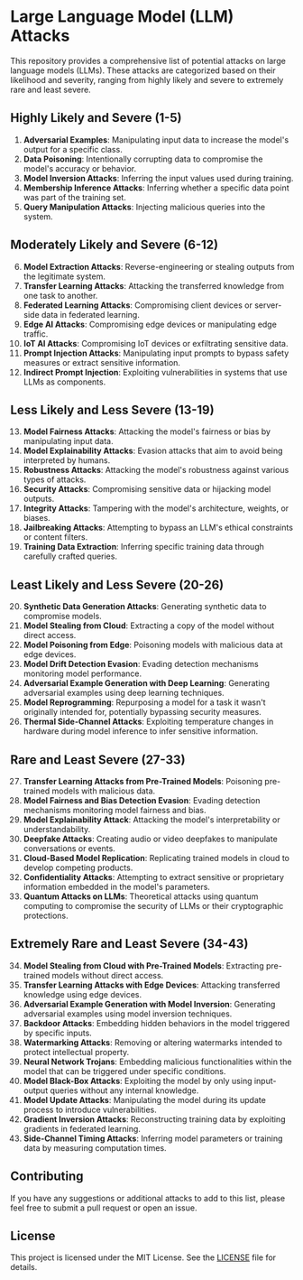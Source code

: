 # Large Language Model (LLM) Attacks

This repository provides a comprehensive list of potential attacks on large language models (LLMs). These attacks are categorized based on their likelihood and severity, ranging from highly likely and severe to extremely rare and least severe.

## Highly Likely and Severe (1-5)

1. **Adversarial Examples**: Manipulating input data to increase the model's output for a specific class.
2. **Data Poisoning**: Intentionally corrupting data to compromise the model's accuracy or behavior.
3. **Model Inversion Attacks**: Inferring the input values used during training.
4. **Membership Inference Attacks**: Inferring whether a specific data point was part of the training set.
5. **Query Manipulation Attacks**: Injecting malicious queries into the system.

## Moderately Likely and Severe (6-12)

6. **Model Extraction Attacks**: Reverse-engineering or stealing outputs from the legitimate system.
7. **Transfer Learning Attacks**: Attacking the transferred knowledge from one task to another.
8. **Federated Learning Attacks**: Compromising client devices or server-side data in federated learning.
9. **Edge AI Attacks**: Compromising edge devices or manipulating edge traffic.
10. **IoT AI Attacks**: Compromising IoT devices or exfiltrating sensitive data.
11. **Prompt Injection Attacks**: Manipulating input prompts to bypass safety measures or extract sensitive information.
12. **Indirect Prompt Injection**: Exploiting vulnerabilities in systems that use LLMs as components.

## Less Likely and Less Severe (13-19)

13. **Model Fairness Attacks**: Attacking the model's fairness or bias by manipulating input data.
14. **Model Explainability Attacks**: Evasion attacks that aim to avoid being interpreted by humans.
15. **Robustness Attacks**: Attacking the model's robustness against various types of attacks.
16. **Security Attacks**: Compromising sensitive data or hijacking model outputs.
17. **Integrity Attacks**: Tampering with the model's architecture, weights, or biases.
18. **Jailbreaking Attacks**: Attempting to bypass an LLM's ethical constraints or content filters.
19. **Training Data Extraction**: Inferring specific training data through carefully crafted queries.

## Least Likely and Less Severe (20-26)

20. **Synthetic Data Generation Attacks**: Generating synthetic data to compromise models.
21. **Model Stealing from Cloud**: Extracting a copy of the model without direct access.
22. **Model Poisoning from Edge**: Poisoning models with malicious data at edge devices.
23. **Model Drift Detection Evasion**: Evading detection mechanisms monitoring model performance.
24. **Adversarial Example Generation with Deep Learning**: Generating adversarial examples using deep learning techniques.
25. **Model Reprogramming**: Repurposing a model for a task it wasn't originally intended for, potentially bypassing security measures.
26. **Thermal Side-Channel Attacks**: Exploiting temperature changes in hardware during model inference to infer sensitive information.

## Rare and Least Severe (27-33)

27. **Transfer Learning Attacks from Pre-Trained Models**: Poisoning pre-trained models with malicious data.
28. **Model Fairness and Bias Detection Evasion**: Evading detection mechanisms monitoring model fairness and bias.
29. **Model Explainability Attack**: Attacking the model's interpretability or understandability.
30. **Deepfake Attacks**: Creating audio or video deepfakes to manipulate conversations or events.
31. **Cloud-Based Model Replication**: Replicating trained models in cloud to develop competing products.
32. **Confidentiality Attacks**: Attempting to extract sensitive or proprietary information embedded in the model's parameters.
33. **Quantum Attacks on LLMs**: Theoretical attacks using quantum computing to compromise the security of LLMs or their cryptographic protections.

## Extremely Rare and Least Severe (34-43)

34. **Model Stealing from Cloud with Pre-Trained Models**: Extracting pre-trained models without direct access.
35. **Transfer Learning Attacks with Edge Devices**: Attacking transferred knowledge using edge devices.
36. **Adversarial Example Generation with Model Inversion**: Generating adversarial examples using model inversion techniques.
37. **Backdoor Attacks**: Embedding hidden behaviors in the model triggered by specific inputs.
38. **Watermarking Attacks**: Removing or altering watermarks intended to protect intellectual property.
39. **Neural Network Trojans**: Embedding malicious functionalities within the model that can be triggered under specific conditions.
40. **Model Black-Box Attacks**: Exploiting the model by only using input-output queries without any internal knowledge.
41. **Model Update Attacks**: Manipulating the model during its update process to introduce vulnerabilities.
42. **Gradient Inversion Attacks**: Reconstructing training data by exploiting gradients in federated learning.
43. **Side-Channel Timing Attacks**: Inferring model parameters or training data by measuring computation times.

## Contributing

If you have any suggestions or additional attacks to add to this list, please feel free to submit a pull request or open an issue.

## License

This project is licensed under the MIT License. See the [LICENSE](LICENSE) file for details.
